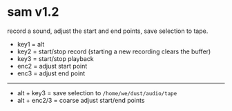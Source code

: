 # sam v1.2

record a sound, adjust the start and end points, save selection to tape.

* key1 = alt
* key2 = start/stop record (starting a new recording clears the buffer)
* key3 = start/stop playback
* enc2 = adjust start point
* enc3 = adjust end point
---
* alt + key3 = save selection to ``/home/we/dust/audio/tape``
* alt + enc2/3 = coarse adjust start/end points

